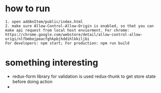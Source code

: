# how to run
    1. open addAnItem/public/index.html
    2. make sure Allow-Control-Allow-Origin is enabled, so that you can make api request from local host enviorment. For chrome: https://chrome.google.com/webstore/detail/allow-control-allow-origi/nlfbmbojpeacfghkpbjhddihlkkiljbi
    For developers: npm start; For production: npm run build

# something interesting
-   redux-form library for validation is used
    redux-thunk to get store state before doing action
- 